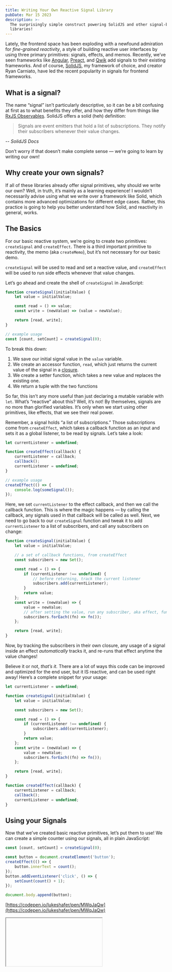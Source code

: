 ```yaml
---
title: Writing Your Own Reactive Signal Library
pubDate: Mar 15 2023
description: >-
  The surprisingly simple construct powering SolidJS and other signal-based
  libraries!
---
```


Lately, the frontend space has been exploding with a newfound admiration for _fine-grained reactivity_, a style of building reactive user interfaces by using three primary primitives: signals, effects, and memos. Recently, we’ve seen frameworks like [Angular](https://github.com/angular/angular/discussions/49090), [Preact](https://preactjs.com/guide/v10/signals/), and [Qwik](https://qwik.builder.io/docs/components/state/) add signals to their existing frameworks. And of course, [SolidJS](https://www.solidjs.com/), my framework of choice, and creator Ryan Carniato, have led the recent popularity in signals for frontend frameworks.

## What is a signal?

The name “signal” isn’t particularly descriptive, so it can be a bit confusing at first as to what benefits they offer, and how they differ from things like [RxJS Observables](https://rxjs.dev/guide/observable). SolidJS offers a solid (heh) definition:

> Signals are event emitters that hold a list of subscriptions. They notify their subscribers whenever their value changes.

-- <cite>SolidJS Docs</cite>

Don’t worry if that doesn’t make complete sense — we’re going to learn by writing our own!

## Why create your own signals?

If all of these libraries already offer signal primitives, why should we write our own? Well, in truth, it’s mainly as a learning experience! I wouldn’t necessarily advise using what we write over a framework like Solid, which contains more advanced optimizations for different edge cases. Rather, this practice is going to help you better understand how Solid, and reactivity in general, works.

## The Basics

For our basic reactive system, we’re going to create two primitives: `createSignal` and `createEffect`. There is a third important primitive to reactivity, the memo (aka `createMemo`), but it’s not necessary for our basic demo.

`createSignal` will be used to read and set a reactive value, and `createEffect` will be used to run side effects whenever that value changes.

Let’s go ahead and create the shell of `createSignal` in JavaScript:

```jsx
function createSignal(initialValue) {
	let value = initialValue;

	const read = () => value;
	const write = (newValue) => (value = newValue);

	return [read, write];
}

// example usage
const [count, setCount] = createSignal(0);
```

To break this down:

1. We save our initial signal value in the `value` variable.
2. We create an accessor function, `read`, which just returns the current value of the signal in a [closure](https://developer.mozilla.org/en-US/docs/Web/JavaScript/Closures).
3. We create a setter function, which takes a new value and replaces the existing one.
4. We return a tuple with the two functions

So far, this isn’t any more useful than just declaring a mutable variable with `let`. What’s “reactive” about this? Well, it’s not! By themselves, signals are no more than glorified variables. It’s only when we start using other primitives, like effects, that we see their real power.

Remember, a signal holds “a list of subscriptions.” Those subscriptions come from `createEffect`, which takes a callback function as an input and sets it as a global listener, to be read by signals. Let’s take a look:

```jsx
let currentListener = undefined;

function createEffect(callback) {
	currentListener = callback;
	callback();
	currentListener = undefined;
}

// example usage
createEffect(() => {
	console.log(someSignal());
});
```

Here, we set `currentListener` to the effect callback, and then we call the callback function. This is where the magic happens — by calling the callback, any signals used in that callback will be called as well. Next, we need to go back to our `createSignal` function and tweak it to add `currentListener` to a list of subscribers, and call any subscribers on change:

```jsx
function createSignal(initialValue) {
	let value = initialValue;

	// a set of callback functions, from createEffect
	const subscribers = new Set();

	const read = () => {
		if (currentListener !== undefined) {
			// before returning, track the current listener
			subscribers.add(currentListener);
		}
		return value;
	};
	const write = (newValue) => {
		value = newValue;
		// after setting the value, run any subscriber, aka effect, functions
		subscribers.forEach((fn) => fn());
	};

	return [read, write];
}
```

Now, by tracking the subscribers in their own closure, any usage of a signal inside an effect _automatically_ tracks it, and re-runs that effect anytime the value changes!

Believe it or not, _that’s it._ There are a lot of ways this code can be improved and optimized for the end user, but it IS reactive, and can be used right away! Here’s a complete snippet for your usage:

```jsx
let currentListener = undefined;

function createSignal(initialValue) {
	let value = initialValue;

	const subscribers = new Set();

	const read = () => {
		if (currentListener !== undefined) {
			subscribers.add(currentListener);
		}
		return value;
	};
	const write = (newValue) => {
		value = newValue;
		subscribers.forEach((fn) => fn());
	};

	return [read, write];
}

function createEffect(callback) {
	currentListener = callback;
	callback();
	currentListener = undefined;
}
```

## Using your Signals

Now that we’ve created basic reactive primitives, let’s put them to use! We can create a simple counter using our signals, all in plain JavaScript:

```jsx
const [count, setCount] = createSignal(0);

const button = document.createElement('button');
createEffect(() => {
	button.innerText = count();
});
button.addEventListener('click', () => {
	setCount(count() + 1);
});

document.body.append(button);
```

[https://codepen.io/lukeshafer/pen/MWqJaQw](https://codepen.io/lukeshafer/pen/MWqJaQw)

<iframe src="https://codepen.io/lukeshafer/embed/MWqJaQw />

In this example, instead of writing to `button.innerText` directly, we update our count signal using `setCount()`. Then we use an effect to set `button.innerText` to the `count` signal’s value.

Now, instead of tying the action of clicking to the visible count value, we get to track the count as its own value. This means other actions or functions could update `count`, or use it’s value, and the value will _always_ synchronize in the DOM. This save you the trouble of needing to remember every place you used it, and it offers very little runtime overhead on top of the typical vanilla method, especially compared to a virtual DOM.

One issue with this code, though, is it’s still pretty verbose. On top of the already wordy API for updating the DOM imperatively, we now need to wrap any DOM interactions that use signals with effects, leading to a lot of repeated boilerplate. It’s fine for smaller, simpler interactivity, but as soon as you’re working with multiple signals in multiple DOM locations, you’re going to get wordy _very quickly._

Now, let’s re-introduce SolidJS, and how it takes a few simple rules to make a powerful framework. Let’s see what our above code looks like in Solid:

```jsx
export function Counter() {
	const [count, setCount] = createSignal(0);

	return <button onClick={() => setCount(count() + 1)}>{count()}</button>
}

// with comments describing how it maps to our previous code
export function Counter() {
	// everything before we start updating the DOM is the same
	const [count, setCount] = createSignal(0);

	// const button = document.createElement("button")
	return <button

	{/* button.addEventListener("click", () => {
	  *   setCount(count() + 1);
	  * });*/}
		onClick={() => setCount(count() + 1)}>

	{/* createEffect(() => {
		*   button.innerText = count();
    * });*/}
		{count()}

	// document.body.append(button)
	</button>
}
```

As you can see, any call to a signal in the JSX results in that expression being wrapped in a `createEffect` automatically. This specific behavior is the main reason Solid uses a compiler. This means that any usage of a signal in JSX is automatically reactive, and the DOM will update on its own when that signal is updated.

Of note — the code we wrote isn't _exactly_ what the Solid compiler outputs, as it uses template elements and a few other optimizations to lead to the best possible performance. Still, the compiler's output is still readable, and I highly recommend messing with [the Solid playground](https://playground.solidjs.com) to get a better feel for how it transforms your code, as it's very valuable to understand what you're shipping to your users!
